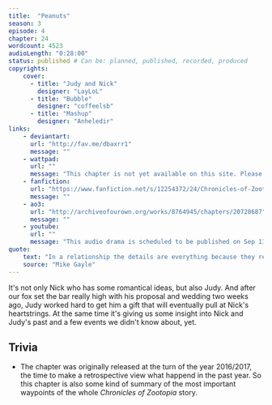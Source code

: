 ```yaml
---
title:  "Peanuts"
season: 3
episode: 4
chapter: 24
wordcount: 4523
audioLength: "0:28:00"
status: published # Can be: planned, published, recorded, produced
copyrights:
    cover:
      - title: "Judy and Nick"
        designer: "LayLoL"
      - title: "Bubble"
        designer: "coffeelsb"
      - title: "Mashup"
        designer: "Anheledir"
links:
    - deviantart:
      url: "http://fav.me/dbaxrr1"
      message: ""
    - wattpad:
      url: ""
      message: "This chapter is not yet available on this site. Please choose another hoster!"
    - fanfiction:
      url: "https://www.fanfiction.net/s/12254372/24/Chronicles-of-Zootopia"
      message: ""
    - ao3:
      url: "http://archiveofourown.org/works/8764945/chapters/20728687"
      message: ""
    - youtube:
      url: ""
      message: "This audio drama is scheduled to be published on Sep 11, 2017!"
quote:
    text: "In a relationship the details are everything because they remind you – just when you need to be reminded the most – why you fell in love with someone in the first place."
    source: "Mike Gayle"
---
```

It's not only Nick who has some romantical ideas, but also Judy. And after our fox set the bar really high with his proposal and wedding two weeks ago, Judy worked hard to get him a gift that will eventually pull at Nick's heartstrings. At the same time it's giving us some insight into Nick and Judy's past and a few events we didn't know about, yet.

## Trivia
 * The chapter was originally released at the turn of the year 2016/2017, the time to make a retrospective view what happend in the past year. So this chapter is also some kind of summary of the most important waypoints of the whole _Chronicles of Zootopia_ story.